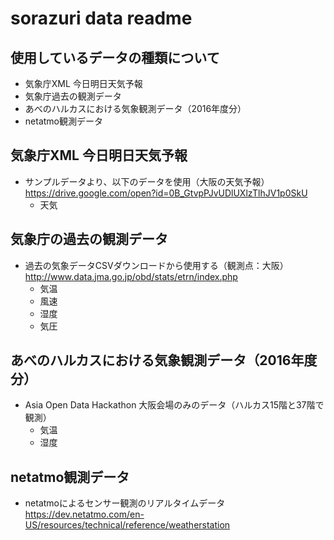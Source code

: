 # sorazuri data readme

## 使用しているデータの種類について
- 気象庁XML 今日明日天気予報
- 気象庁過去の観測データ
- あべのハルカスにおける気象観測データ（2016年度分）
- netatmo観測データ

## 気象庁XML 今日明日天気予報
- サンプルデータより、以下のデータを使用（大阪の天気予報）
https://drive.google.com/open?id=0B_GtvpPJvUDlUXlzTlhJV1p0SkU
  - 天気

## 気象庁の過去の観測データ
- 過去の気象データCSVダウンロードから使用する（観測点：大阪）
http://www.data.jma.go.jp/obd/stats/etrn/index.php
  - 気温
  - 風速
  - 湿度
  - 気圧

## あべのハルカスにおける気象観測データ（2016年度分）
- Asia Open Data Hackathon 大阪会場のみのデータ（ハルカス15階と37階で観測）
  - 気温
  - 湿度

## netatmo観測データ
- netatmoによるセンサー観測のリアルタイムデータ
https://dev.netatmo.com/en-US/resources/technical/reference/weatherstation
